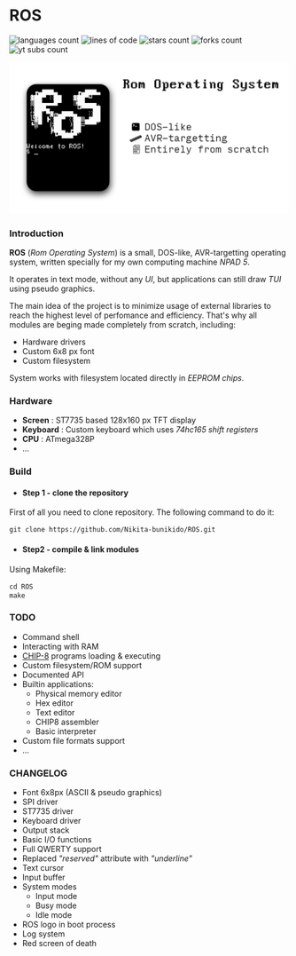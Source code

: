 # ROS

![languages count](https://img.shields.io/github/languages/count/Nikita-bunikido/ROS)
![lines of code](https://img.shields.io/tokei/lines/github/Nikita-bunikido/ROS)
![stars count](https://img.shields.io/github/stars/Nikita-bunikido/ROS?style=social)
![forks count](https://img.shields.io/github/forks/Nikita-bunikido/ROS?style=social)
![yt subs count](https://img.shields.io/youtube/channel/subscribers/UCW3RoBYtEBnrX_dOI3ELlxA?style=social)

![ROS demo](pict/demo2.png)

### Introduction

**ROS** (_Rom Operating System_) is a small, DOS-like, AVR-targetting operating system, written specially for my own computing machine _NPAD 5_. 

It operates in text mode, without any _UI_, but applications can still draw _TUI_ using pseudo graphics.

The main idea of the project is to minimize usage of external libraries to reach the highest level of perfomance and efficiency. That's why all modules are beging made completely from scratch, including:

- Hardware drivers
- Custom 6x8 px font
- Custom filesystem

System works with filesystem located directly in _EEPROM chips_.

### Hardware

- **Screen** : ST7735 based 128x160 px TFT display
- **Keyboard** : Custom keyboard which uses _74hc165 shift registers_
- **CPU** : ATmega328P
- ...

### Build

- #### Step 1 - clone the repository

First of all you need to clone repository. The following command to do it:

    git clone https://github.com/Nikita-bunikido/ROS.git

- #### Step2 - compile & link modules

Using Makefile:

    cd ROS
    make

### TODO

- Command shell
- Interacting with RAM
- [CHIP-8](https://en.wikipedia.org/wiki/CHIP-8) programs loading & executing
- Custom filesystem/ROM support
- Documented API
- Builtin applications:
  - Physical memory editor
  - Hex editor
  - Text editor
  - CHIP8 assembler
  - Basic interpreter
- Custom file formats support
- ...

### CHANGELOG

- Font 6x8px (ASCII & pseudo graphics)
- SPI driver
- ST7735 driver
- Keyboard driver
- Output stack
- Basic I/O functions
- Full QWERTY support
- Replaced *"reserved"* attribute with *"underline"*
- Text cursor
- Input buffer
- System modes
  - Input mode
  - Busy mode
  - Idle mode
- ROS logo in boot process
- Log system
- Red screen of death